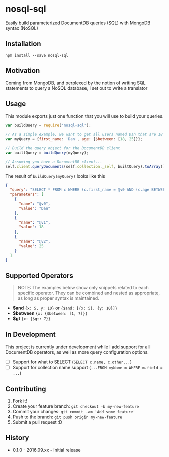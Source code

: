 # nosql-sql

Easily build parameterized DocumentDB queries (SQL) with MongoDB syntax (NoSQL)

## Installation

    npm install --save nosql-sql
    
## Motivation

Coming from MongoDB, and perplexed by the notion of writing SQL statements to query a NoSQL database, I set out to write a translator

## Usage

This module exports just one function that you will use to build your queries.

```javascript
var buildQuery = require('nosql-sql');

// As a simple example, we want to get all users named Dan that are 18 - 25 years old
var myQuery = {first_name: 'Dan', age: {$between: [18, 25]}};

// Build the query object for the DocumentDB client
var builtQuery = buildQuery(myQuery);

// Assuming you have a DocumentDB client...
self.client.queryDocuments(self.collection._self, builtQuery).toArray()...
```

The result of `buildQuery(myQuery)` looks like this
```json
{
  "query": "SELECT * FROM c WHERE (c.first_name = @v0 AND (c.age BETWEEN @v1 AND @v2))",
  "parameters": [
    {
      "name": "@v0",
      "value": "Dan"
    },
    {
      "name": "@v1",
      "value": 18
    },
    {
      "name": "@v2",
      "value": 25
    }
  ]
}
```

## Supported Operators

>NOTE: The examples below show only snippets related to each specific operator. They can be combined and nested as appropriate, as long as proper syntax is maintained.

* **$and** `{x: 5, y: 10}` or `{$and: [{x: 5}, {y: 10}]}`
* **$between** `{x: {$between: [1, 7]}}`
* **$gt** `{x: {$gt: 7}}`

## In Development

This project is currently under development while I add support for all DocumentDB operators, as well as more query configuration options.

* [ ] Support for what to SELECT (`SELECT c.name, c.other...`)
* [ ] Support for collection name support (`...FROM myName m WHERE m.field = ...`)

## Contributing

1. Fork it!
2. Create your feature branch: `git checkout -b my-new-feature`
3. Commit your changes: `git commit -am 'Add some feature'`
4. Push to the branch: `git push origin my-new-feature`
5. Submit a pull request :D

## History

* 0.1.0 - 2016.09.xx - Initial release
